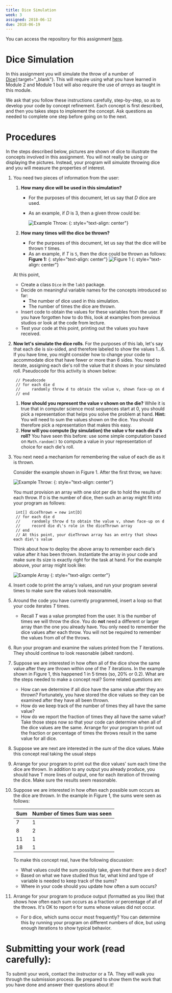 ```yaml
---
title: Dice Simulation
week: 3
assigned: 2018-06-12
due: 2018-06-19
---
```


You can access the repository for this assignment <a href="https://classroom.github.com/a/rO4r7rSb" target="_blank">here</a>.

# Dice Simulation
In this assignment you will simulate the throw of a number of [Dice](https://en.wikipedia.org/wiki/Dice "Dice Wiki"){:target="_blank"}. This will require using what you have learned in Module 2 and Module 1 but will also require the use of *arrays* as taught in this module.

We ask that you follow these instructions carefully, step-by-step, so as to develop your code by concept refinement. Each concept is first described, and then you takes steps to implement the concept.  Ask questions as needed to complete one step before going on to the next.

# Procedures

In the steps described below, pictures are shown of dice to illustrate the concepts involved in this assignment. You will not really be using or displaying the pictures. Instead, your program will *simulate* throwing dice and you will measure the properties of interest.

1. You need two pieces of information from the user:
	1. **How many dice will be used in this simulation?**
		* For the purposes of this document, let us say that *D* dice are used.
		* As an example, if *D* is 3, then a given throw could be:
			
			![Example Throw:](../../../assignments/353.png)
			{: style="text-align: center"}
			
	2. **How many times will the dice be thrown?**
		* For the purposes of this document, let us say that the dice will be thrown `T` times.
		* As an example, if *T* is `5`, then the dice could be thrown as follows:
		**Figure 1:**
		{: style="text-align: center"}
		![Figure 1](../../../assignments/DieGrid.png)
		{: style="text-align: center"}

	At this point,
	* Create a class `Dice` in the `lab3` package.
	* Decide on meaningful variable names for the concepts introduced so far:
		* The number of dice used in this simulation.
		* The number of times the dice are thrown.
	* Insert code to obtain the values for these variables from the user.  If you have forgotten how to do this, look at examples from previous studios or look at the code from lecture.
	* Test your code at this point, printing out the values you have received.
2. **Now let\'s simulate the dice rolls**.  For the purposes of this lab, let\'s say that each die is six-sided, and therefore labeled to show the values 1…6. If you have time, you might consider how to change your code to accommodate dice that have fewer or more than 6 sides.
	You need to iterate, assigning each die\'s roll the value that it shows in your simulated roll. Pseudocode for this activity is shown below:
	
		// Pseudocode
		// for each die d
		//     randomly throw d to obtain the value v, shown face-up on d
		// end  

	1. **How should you represent the value v shown on the die?**
		While it is true that in computer science most sequences start at 0, you should pick a representation that helps you solve the problem at hand.
		**Hint:** You will need to sum the values shown on the dice. You should therefore pick a representation that makes this easy.
	2. **How will you compute (by simulation) the value v for each die d\'s roll?**
		You have seen this before: use some simple computation based on `Math.random()` to compute a value in your representation of choice for each die\'s roll.
3. You next need a mechanism for remembering the value of each die as it is thrown.

	Consider the example shown in Figure 1. After the first throw, we have:

	![Example Throw:](../../../assignments/353.png)
	{: style="text-align: center"}
	
	You must provision an array with one slot per die to hold the results of each throw. If `D` is the number of dice, then such an array might fit into your program as follows:
	
		int[] diceThrown = new int[D]
		// for each die d
		//     randomly throw d to obtain the value v, shown face-up on d
		//     record die d\'s role in the diceThrown array
		// end
		// At this point, your dieThrown array has an entry that shows each die\'s value
		
	Think about how to deploy the above array to remember each die\'s value after it has been thrown. Instantiate the array in your code and make sure its size is exactly right for the task at hand.
	For the example abouve, your array might look like:
	
    ![Example Array](../../../studios/dieTable.png)
	{: style="text-align: center"}
	
4. Insert code to print the array\'s values, and run your program several times to make sure the values look reasonable.
5. Around the code you have currently programmed, insert a loop so that your code iterates *T* times.
	* Recall *T* was a value prompted from the user. It is the number of times we will throw the dice.
	You do **not** need a different or larger array than the one you already have. You only need to remember the dice values after each throw. You will not be required to remember the values from *all* of the throws.
6. Run your program and examine the values printed from the *T* iterations. They should continue to look reasonable (albeit random).
7. Suppose we are interested in how often all of the dice show the same value after they are thrown within one of the *T* iterations. In the example shown in Figure 1, this happened 1 in 5 times (so, 20% or 0.2).
	What are the steps needed to make a concept real? Some related questions are:
	
	* How can we determine if all dice have the same value after they are thrown? Fortunately, you have stored the dice values so they can be examined after they have all been thrown.
	* How do we keep track of the number of times they all have the same value?
	* How do we report the fraction of times they all have the same value?
	Take those steps now so that your code can determine when all of the dice values are the same. Arrange for your program to print out the fraction or percentage of times the throws result in the same value for all dice.
8. Suppose we are next are interested in the *sum* of the dice values. Make this concept real taking the usual steps
9. Arrange for your program to print out the dice values\' sum each time the dice are thrown. In addition to any output you already produce, you should have T more lines of output, one for each iteration of throwing the dice. Make sure the results seem reasonable.
10. Suppose we are interested in how often each possible sum occurs as the dice are thrown. In the example in Figure 1, the sums were seen as follows:

    | Sum | Number of times Sum was seen |
    | --- | ---------------------------- |
    | 7   | 1                            |
    | 8   | 2                            |
    | 11  | 1                            |
    | 18  | 1                            |

	To make this concept real, have the following discussion:
	
	* What values could the sum possibly take, given that there are `D` dice?
	* Based on what we have studied thus far, what kind and type of variable is needed to keep track of the sums?
	* Where in your code should you update how often a sum occurs?

11. Arrange for your program to produce output (formatted as you like) that shows how often each sum occurs as a fraction or percentage of all of the throws. It\'s OK to report `0` for sums whose values did not occur.
	* For `D` dice, which sums occur most frequently? You can determine this by running your program on different numbers of dice, but using enough iterations to show typical behavior.

# Submitting your work (read carefully):

To submit your work, contact the instructor or a TA. They will walk you through the submission process. Be prepared to show them the work that you have done and answer their questions about it!

